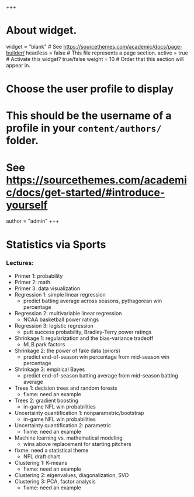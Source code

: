 +++
# About widget.
widget = "blank"  # See https://sourcethemes.com/academic/docs/page-builder/
headless = false  # This file represents a page section.
active = true  # Activate this widget? true/false
weight = 10  # Order that this section will appear in.

# Choose the user profile to display
# This should be the username of a profile in your `content/authors/` folder.
# See https://sourcethemes.com/academic/docs/get-started/#introduce-yourself
author = "admin"
+++

# Statistics via Sports

### Lectures:

* Primer 1: probability
* Primer 2: math
* Primer 3: data visualization
* Regression 1: simple linear regression
    * predict batting average across seasons, pythagorean win percentage
* Regression 2: multivariable linear regression
    * NCAA basketball power ratings
* Regression 3: logistic regression
    * putt success probability, Bradley-Terry power ratings
* Shrinkage 1: regularization and the bias-variance tradeoff
    * MLB park factors
* Shrinkage 2: the power of fake data (priors)
    * predict end-of-season win percentage from mid-season win percentage
* Shrinkage 3: empirical Bayes
    * predict end-of-season batting average from mid-season batting average
* Trees 1: decision trees and random forests
    * fixme: need an example
* Trees 2: gradient boosting
    * in-game NFL win probabilities
* Uncertainty quantification 1: nonparametric/bootstrap
    * in-game NFL win probabilities
* Uncertainty quantification 2: parametric
    * fixme: need an example
* Machine learning vs. mathematical modeling
    * wins above replacement for starting pitchers
* fixme: need a statistical theme
    * NFL draft chart 
* Clustering 1: K-means 
    * fixme: need an example
* Clustering 2: eigenvalues, diagonalization, SVD
* Clustering 3: PCA, factor analysis
    * fixme: need an example








